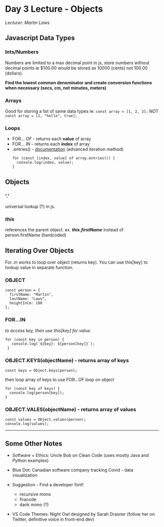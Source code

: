 # Day 3 Lecture - Objects
*Lecturer: Martin Laws*

## Javascript Data Types

### Ints/Numbers
Numbers are limited to a max decimal point in js, store numbers without decimal points ie $100.00 would be stored as 10000 (cents) not 100.00 (dollars). 

**Find the lowest common denominator and create conversion functions when necessary (secs, cm, not minutes, meters)**

### Arrays
Good for storing a list of same data types ie:
``` const array = [1, 2, 3]; ``` NOT ``` const array = [1, "hello", true]; ```

### Loops
- FOR... *OF* - returns each **value** of array
- FOR... *IN* - returns each **index** of array
- .entries() - [documentation](https://developer.mozilla.org/en-US/docs/Web/JavaScript/Reference/Global_Objects/Array/entries) (advanced iteration method)
  ``` 
  for (const [index, value] of array.entries()) {
    console.log(index, value);
  }
  ```
## Objects

### '.'
universal lookup (?) in js.

### *this*
references the parent object.
  ex. ***this.firstName*** instead of person.firstName (hardcoded)

## Iterating Over Objects

For..in works to loop over object (returns key). You can use this[key] to lookup value in separate function.

### OBJECT
```
const person = {
  firstName: "Martin",
  lastName: "Laws",
  heightInCm: 188
};
```

### FOR...IN

*to access key, then use this[key] for value.*
```
for (const key in person) {
   console.log(`${key}: ${person[key]}`);
 }
```
### OBJECT.KEYS(objectName) - returns array of keys
```
const keys = Object.keys(person);
```
then loop array of keys to use FOR...OF loop on object
```
for (const key of keys) {
  console.log(person[key]);
}
```
### OBJECT.VALES(objectName) - returns array of values
```
const values = Object.values(person);
console.log(values);
```
---

## Some Other Notes

- Software + Ethics: Uncle Bob on Clean Code (uses mostly Java and Python examples)
- Blue Dot: Canadian software company tracking Covid - data visualization
- Suggestion  - Find a developer font!
  - recursive mono
  - firacode
  - dank mono (?)

- VS Code Themes: Night Owl designed by Sarah Drasner (follow her on Twitter, definitive voice in front-end dev)